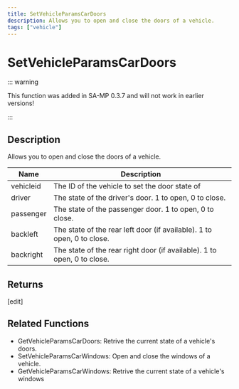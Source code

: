 ```yaml
---
title: SetVehicleParamsCarDoors
description: Allows you to open and close the doors of a vehicle.
tags: ["vehicle"]
---
```


# SetVehicleParamsCarDoors

<TagLinks />

::: warning

This function was added in SA-MP 0.3.7 and will not work in earlier versions!

:::

## Description

Allows you to open and close the doors of a vehicle.

| Name      | Description                                                             |
| --------- | ----------------------------------------------------------------------- |
| vehicleid | The ID of the vehicle to set the door state of                          |
| driver    | The state of the driver's door. 1 to open, 0 to close.                  |
| passenger | The state of the passenger door. 1 to open, 0 to close.                 |
| backleft  | The state of the rear left door (if available). 1 to open, 0 to close.  |
| backright | The state of the rear right door (if available). 1 to open, 0 to close. |

## Returns

[edit]

## Related Functions

- GetVehicleParamsCarDoors: Retrive the current state of a vehicle's doors.
- SetVehicleParamsCarWindows: Open and close the windows of a vehicle.
- GetVehicleParamsCarWindows: Retrive the current state of a vehicle's windows
